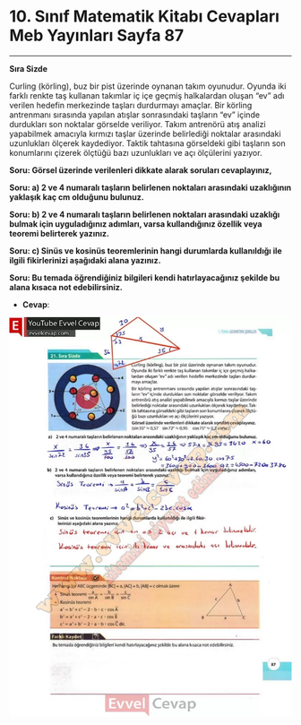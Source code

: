 # 10. Sınıf Matematik Kitabı Cevapları Meb Yayınları Sayfa 87

---

**Sıra Sizde**

Curling (körling), buz bir pist üzerinde oynanan takım oyunudur. Oyunda iki farklı renkte taş kullanan takımlar iç içe geçmiş halkalardan oluşan “ev” adı verilen hedefin merkezinde taşları durdurmayı amaçlar. Bir körling antrenmanı sırasında yapılan atışlar sonrasındaki taşların “ev” içinde durdukları son noktalar görselde veriliyor. Takım antrenörü atış analizi yapabilmek amacıyla kırmızı taşlar üzerinde belirlediği noktalar arasındaki uzunlukları ölçerek kaydediyor. Taktik tahtasına görseldeki gibi taşların son konumlarını çizerek ölçtüğü bazı uzunlukları ve açı ölçülerini yazıyor.

**Soru: Görsel üzerinde verilenleri dikkate alarak soruları cevaplayınız,**

**Soru: a) 2 ve 4 numaralı taşların belirlenen noktaları arasındaki uzaklığının yaklaşık kaç cm olduğunu bulunuz.**

**Soru: b) 2 ve 4 numaralı taşların belirlenen noktaları arasındaki uzaklığı bulmak için uyguladığınız adımları, varsa kullandığınız özellik veya teoremi belirterek yazınız.**

**Soru: c) Sinüs ve kosinüs teoremlerinin hangi durumlarda kullanıldığı ile ilgili fikirlerinizi aşağıdaki alana yazınız.**

**Soru: Bu temada öğrendiğiniz bilgileri kendi hatırlayacağınız şekilde bu alana kısaca not edebilirsiniz.**

-   **Cevap**:

![Image 1](./image_1.webp)